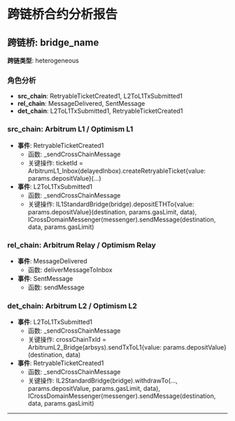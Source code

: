 # 跨链桥合约分析报告
## 跨链桥: bridge_name
**跨链类型**: heterogeneous
### 角色分析
- **src_chain**: RetryableTicketCreated1, L2ToL1TxSubmitted1
- **rel_chain**: MessageDelivered, SentMessage
- **det_chain**: L2ToL1TxSubmitted1, RetryableTicketCreated1
### src_chain: Arbitrum L1 / Optimism L1
- **事件**: RetryableTicketCreated1
  - 函数: _sendCrossChainMessage
  - 关键操作: ticketId = ArbitrumL1_Inbox(delayedInbox).createRetryableTicket{value: params.depositValue}(...)
- **事件**: L2ToL1TxSubmitted1
  - 函数: _sendCrossChainMessage
  - 关键操作: IL1StandardBridge(bridge).depositETHTo{value: params.depositValue}(destination, params.gasLimit, data), ICrossDomainMessenger(messenger).sendMessage(destination, data, params.gasLimit)
### rel_chain: Arbitrum Relay / Optimism Relay
- **事件**: MessageDelivered
  - 函数: deliverMessageToInbox
- **事件**: SentMessage
  - 函数: sendMessage
### det_chain: Arbitrum L2 / Optimism L2
- **事件**: L2ToL1TxSubmitted1
  - 函数: _sendCrossChainMessage
  - 关键操作: crossChainTxId = ArbitrumL2_Bridge(arbsys).sendTxToL1{value: params.depositValue}(destination, data)
- **事件**: RetryableTicketCreated1
  - 函数: _sendCrossChainMessage
  - 关键操作: IL2StandardBridge(bridge).withdrawTo(..., params.depositValue, params.gasLimit, data), ICrossDomainMessenger(messenger).sendMessage(destination, data, params.gasLimit)
---
